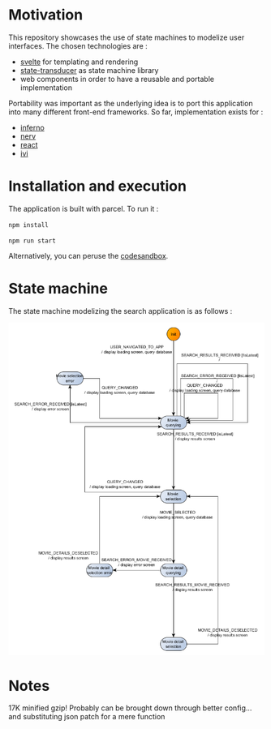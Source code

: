 # Motivation
This repository showcases the use of state machines to modelize user interfaces. The chosen 
technologies are :
 - [svelte](https://svelte.technology/) for templating and rendering
 - [state-transducer](https://github.com/brucou/state-transducer) as state machine library
 - web components in order to have a reusable and portable implementation
 
Portability was important as the underlying idea is to port this application into many different
front-end frameworks. So far, implementation exists for :
  - [inferno](https://github.com/brucou/movie-search-app-inferno)
  - [nerv](https://github.com/brucou/movie-search-app-nerv)
  - [react](https://codesandbox.io/s/kwn3lx2qx7)
  - [ivi](https://github.com/brucou/movie-search-app-ivi)

# Installation and execution
The application is built with parcel. To run it :

`npm install`

`npm run start`

Alternatively, you can peruse the [codesandbox](https://codesandbox.io/s/3x9x5v4kq5).

# State machine
The state machine modelizing the search application is as follows :

![](movie%20search%20good%20fsm%20corrected%20flowchart%20no%20emphasis%20switchMap.png)

# Notes
17K minified gzip! Probably can be brought down through better config... and substituting json 
patch for a mere function
